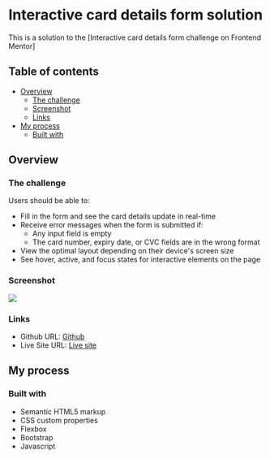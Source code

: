 # Interactive card details form solution

This is a solution to the [Interactive card details form challenge on Frontend Mentor]

## Table of contents

- [Overview](#overview)
  - [The challenge](#the-challenge)
  - [Screenshot](#screenshot)
  - [Links](#links)
- [My process](#my-process)
  - [Built with](#built-with)
  


## Overview

### The challenge

Users should be able to:

- Fill in the form and see the card details update in real-time
- Receive error messages when the form is submitted if:
  - Any input field is empty
  - The card number, expiry date, or CVC fields are in the wrong format
- View the optimal layout depending on their device's screen size
- See hover, active, and focus states for interactive elements on the page

### Screenshot

![](./screenshot.jpg)


### Links

- Github URL: [Github](https://github.com/Bill-Adepoju/Interactive-card)
- Live Site URL: [Live site](https://bill-adepoju.github.io/Interactive-card/)

## My process

### Built with

- Semantic HTML5 markup
- CSS custom properties
- Flexbox
- Bootstrap
- Javascript

